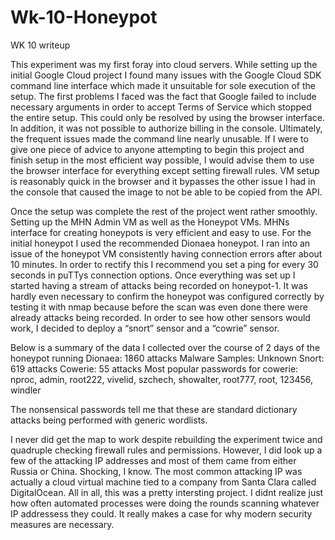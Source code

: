 # Wk-10-Honeypot
WK 10 writeup

  This experiment was my first foray into cloud servers. While setting up the initial Google Cloud project I found many issues with the Google Cloud SDK command line interface which made it unsuitable for sole execution of the setup. The first problems I faced was the fact that Google failed to include necessary arguments in order to accept Terms of Service which stopped the entire setup. This could only be resolved by using the browser interface. In addition, it was not possible to authorize billing in the console. Ultimately, the frequent issues made the command line nearly unusable. 
  If I were to give one piece of advice to anyone attempting to begin this project and finish setup in the most efficient way possible, I would advise them to use the browser interface for everything except setting firewall rules. VM setup is reasonably quick in the browser and it bypasses the other issue I had in the console that caused the image to not be able to be copied from the API.

  Once the setup was complete the rest of the project went rather smoothly. Setting up the MHN Admin VM as well as the Honeypot VMs. MHNs interface for creating honeypots is very efficient and easy to use. For the initial honeypot I used the recommended Dionaea honeypot. 
  I ran into an issue of the honeypot VM consistently having connection errors after about 10 minutes. In order to rectify this I recommend you set a ping for every 30 seconds in puTTys connection options. 
  Once everything was set up I started having a stream of attacks being recorded on honeypot-1. It was hardly even necessary to confirm the honeypot was configured correctly by testing it with nmap because before the scan was even done there were already attacks being recorded. In order to see how other sensors would work, I decided to deploy a “snort” sensor and a “cowrie” sensor.

  Below is a summary of the data I collected over the course of 2 days of the honeypot running
Dionaea: 1860 attacks
Malware Samples: Unknown
Snort: 619 attacks
Cowerie: 55 attacks
Most popular passwords for cowerie: nproc, admin, root222, vivelid, szchech, showalter, root777, root, 123456, windler

The nonsensical passwords tell me that these are standard dictionary attacks being performed with generic wordlists.

  I never did get the map to work despite rebuilding the experiment twice and quadruple checking firewall rules and permissions. However, I did look up a few of the attacking IP addresses and most of them came from either Russia or China. Shocking, I know. The most common attacking IP was actually a cloud virtual machine tied to a company from Santa Clara called DigitalOcean.
  All in all, this was a pretty intersting project. I didnt realize just how often automated processes were doing the rounds scanning whatever IP addressess they could. It really makes a case for why modern security measures are necessary.

